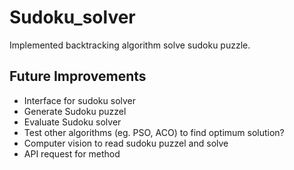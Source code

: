# Sudoku_solver

Implemented backtracking algorithm solve sudoku puzzle.

## Future Improvements
* Interface for sudoku solver
* Generate Sudoku puzzel
* Evaluate Sudoku solver
* Test other algorithms (eg. PSO, ACO) to find optimum solution?
* Computer vision to read sudoku puzzel and solve
* API request for method
